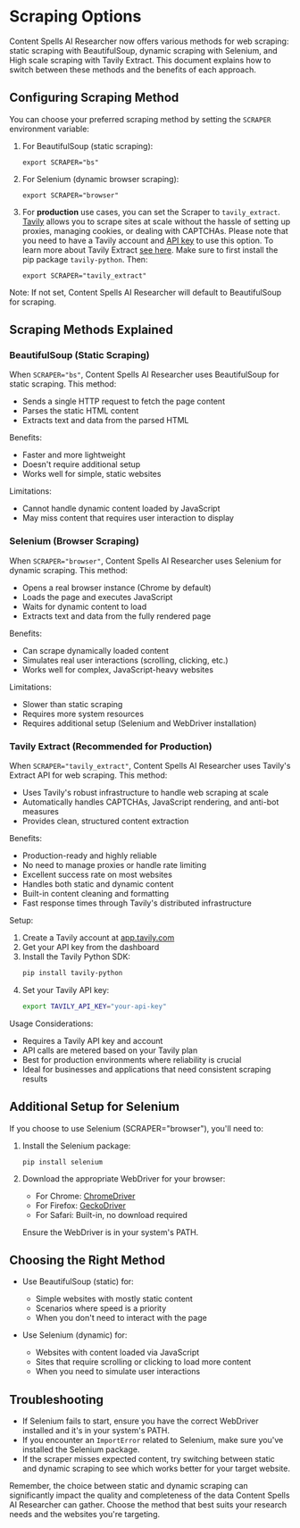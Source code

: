# Scraping Options

Content Spells AI Researcher now offers various methods for web scraping: static scraping with BeautifulSoup, dynamic scraping with Selenium, and High scale scraping with Tavily Extract. This document explains how to switch between these methods and the benefits of each approach.

## Configuring Scraping Method

You can choose your preferred scraping method by setting the `SCRAPER` environment variable:

1. For BeautifulSoup (static scraping):
   ```
   export SCRAPER="bs"
   ```

2. For Selenium (dynamic browser scraping):
   ```
   export SCRAPER="browser"
   ```

3. For **production** use cases, you can set the Scraper to `tavily_extract`. [Tavily](https://tavily.com) allows you to scrape sites at scale without the hassle of setting up proxies, managing cookies, or dealing with CAPTCHAs. Please note that you need to have a Tavily account and [API key](https://app.tavily.com) to use this option. To learn more about Tavily Extract [see here](https://docs.tavily.com/docs/python-sdk/tavily-extract/getting-started).
    Make sure to first install the pip package `tavily-python`. Then:
   ```
   export SCRAPER="tavily_extract"
   ```

Note: If not set, Content Spells AI Researcher will default to BeautifulSoup for scraping.

## Scraping Methods Explained

### BeautifulSoup (Static Scraping)

When `SCRAPER="bs"`, Content Spells AI Researcher uses BeautifulSoup for static scraping. This method:

- Sends a single HTTP request to fetch the page content
- Parses the static HTML content
- Extracts text and data from the parsed HTML

Benefits:
- Faster and more lightweight
- Doesn't require additional setup
- Works well for simple, static websites

Limitations:
- Cannot handle dynamic content loaded by JavaScript
- May miss content that requires user interaction to display

### Selenium (Browser Scraping)

When `SCRAPER="browser"`, Content Spells AI Researcher uses Selenium for dynamic scraping. This method:

- Opens a real browser instance (Chrome by default)
- Loads the page and executes JavaScript
- Waits for dynamic content to load
- Extracts text and data from the fully rendered page

Benefits:
- Can scrape dynamically loaded content
- Simulates real user interactions (scrolling, clicking, etc.)
- Works well for complex, JavaScript-heavy websites

Limitations:
- Slower than static scraping
- Requires more system resources
- Requires additional setup (Selenium and WebDriver installation)

### Tavily Extract (Recommended for Production)

When `SCRAPER="tavily_extract"`, Content Spells AI Researcher uses Tavily's Extract API for web scraping. This method:

- Uses Tavily's robust infrastructure to handle web scraping at scale
- Automatically handles CAPTCHAs, JavaScript rendering, and anti-bot measures
- Provides clean, structured content extraction

Benefits:
- Production-ready and highly reliable
- No need to manage proxies or handle rate limiting
- Excellent success rate on most websites
- Handles both static and dynamic content
- Built-in content cleaning and formatting
- Fast response times through Tavily's distributed infrastructure

Setup:
1. Create a Tavily account at [app.tavily.com](https://app.tavily.com)
2. Get your API key from the dashboard
3. Install the Tavily Python SDK:
   ```bash
   pip install tavily-python
   ```
4. Set your Tavily API key:
   ```bash
   export TAVILY_API_KEY="your-api-key"
   ```

Usage Considerations:
- Requires a Tavily API key and account
- API calls are metered based on your Tavily plan
- Best for production environments where reliability is crucial
- Ideal for businesses and applications that need consistent scraping results

## Additional Setup for Selenium

If you choose to use Selenium (SCRAPER="browser"), you'll need to:

1. Install the Selenium package:
   ```
   pip install selenium
   ```

2. Download the appropriate WebDriver for your browser:
   - For Chrome: [ChromeDriver](https://sites.google.com/a/chromium.org/chromedriver/downloads)
   - For Firefox: [GeckoDriver](https://github.com/mozilla/geckodriver/releases)
   - For Safari: Built-in, no download required

   Ensure the WebDriver is in your system's PATH.

## Choosing the Right Method

- Use BeautifulSoup (static) for:
  - Simple websites with mostly static content
  - Scenarios where speed is a priority
  - When you don't need to interact with the page

- Use Selenium (dynamic) for:
  - Websites with content loaded via JavaScript
  - Sites that require scrolling or clicking to load more content
  - When you need to simulate user interactions

## Troubleshooting

- If Selenium fails to start, ensure you have the correct WebDriver installed and it's in your system's PATH.
- If you encounter an `ImportError` related to Selenium, make sure you've installed the Selenium package.
- If the scraper misses expected content, try switching between static and dynamic scraping to see which works better for your target website.

Remember, the choice between static and dynamic scraping can significantly impact the quality and completeness of the data Content Spells AI Researcher can gather. Choose the method that best suits your research needs and the websites you're targeting.